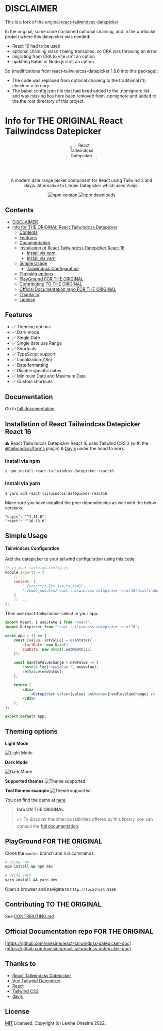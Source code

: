 # DISCLAIMER

This is a fork of the original
[react-tailwindcss-datepicker](https://github.com/onesine/react-tailwindcss-datepicker)

In the original, some code contained optional chaining, and in the particular project where this
datepicker was needed:

-   React 16 had to be used
-   optional chaining wasn't being transpiled, so CRA was throwing an error
-   migrating from CRA to vite isn't an option
-   updating Babel or Node.js isn't an option

So (modifications from react-tailwindcss-datepicker 1.6.6 into this package):

-   The code was replaced from optional chaining to the traditional if() check or a ternary.
-   The babel.config.json file that had beed added to the .npmignore list and was missing has here
    been removed from .npmignore and added to the the root directory of this project.

# Info for THE ORIGINAL React Tailwindcss Datepicker

<p align="center">
    <a href="https://react-tailwindcss-datepicker.vercel.app/" target="_blank">
      <img alt="React Tailwindcss Datepicker" width="100" style="border-radius: 100%;" src="https://raw.githubusercontent.com/onesine/react-tailwindcss-datepicker/master/assets/img/calendar_logo.svg?raw=true">
    </a><br><br>
    A modern date range picker component for React using Tailwind 3 and dayjs. Alternative to Litepie Datepicker which uses Vuejs.
</p>

<div align="center">
    
[![npm version](https://img.shields.io/npm/v/react-tailwindcss-datepicker?style=flat-square)](https://www.npmjs.com/package/react-tailwindcss-datepicker)
[![npm downloads](https://img.shields.io/npm/dt/react-tailwindcss-datepicker?style=flat-square)](https://www.npmjs.com/package/react-tailwindcss-datepicker)
    
</div>

## Contents

-   [DISCLAIMER](#disclaimer)
-   [Info for THE ORIGINAL React Tailwindcss Datepicker](#info-for-the-original-react-tailwindcss-datepicker)
    -   [Contents](#contents)
    -   [Features](#features)
    -   [Documentation](#documentation)
    -   [Installation of React Tailwindcss Datepicker React 16](#installation-of-react-tailwindcss-datepicker-react-16)
        -   [Install via npm](#install-via-npm)
        -   [Install via yarn](#install-via-yarn)
    -   [Simple Usage](#simple-usage)
        -   [Tailwindcss Configuration](#tailwindcss-configuration)
    -   [Theming options](#theming-options)
    -   [PlayGround FOR THE ORIGINAL](#playground-for-the-original)
    -   [Contributing TO THE ORIGINAL](#contributing-to-the-original)
    -   [Official Documentation repo FOR THE ORIGINAL](#official-documentation-repo-for-the-original)
    -   [Thanks to](#thanks-to)
    -   [License](#license)

## Features

-   ✅ Theming options
-   ✅ Dark mode
-   ✅ Single Date
-   ✅ Single date use Range
-   ✅ Shortcuts
-   ✅ TypeScript support
-   ✅ Localization(i18n)
-   ✅ Date formatting
-   ✅ Disable specific dates
-   ✅ Minimum Date and Maximum Date
-   ✅ Custom shortcuts

## Documentation

Go to [full documentation](https://react-tailwindcss-datepicker.vercel.app/)

## Installation of React Tailwindcss Datepicker React 16

⚠️ React Tailwindcss Datepicker React 16 uses Tailwind CSS 3 (with the
[@tailwindcss/forms](https://github.com/tailwindlabs/tailwindcss-forms) plugin) &
[Dayjs](https://day.js.org/en/) under the hood to work.

### Install via npm

```
$ npm install react-tailwindcss-datepicker-react16
```

### Install via yarn

```
$ yarn add react-tailwindcss-datepicker-react16
```

Make sure you have installed the peer dependencies as well with the below versions.

```
"dayjs": "^1.11.6",
"react": "^16.13.0"
```

## Simple Usage

#### Tailwindcss Configuration

Add the datepicker to your tailwind configuration using this code

```javascript
// in your tailwind.config.js
module.exports = {
    // ...
    content: [
        "./src/**/*.{js,jsx,ts,tsx}",
        "./node_modules/react-tailwindcss-datepicker-react16/dist/index.esm.js"
    ]
    // ...
};
```

Then use react-tailwindcss-select in your app:

```jsx
import React, { useState } from "react";
import Datepicker from "react-tailwindcss-datepicker-react16";

const App = () => {
    const [value, setValue] = useState({
        startDate: new Date(),
        endDate: new Date().setMonth(11)
    });

    const handleValueChange = newValue => {
        console.log("newValue:", newValue);
        setValue(newValue);
    };

    return (
        <div>
            <Datepicker value={value} onChange={handleValueChange} />
        </div>
    );
};

export default App;
```

## Theming options

**Light Mode**

![Light Mode](https://raw.githubusercontent.com/onesine/react-tailwindcss-datepicker/master/assets/img/Screen_Shot_2022-08-04_at_17.04.09_light.png?raw=true)

**Dark Mode**

![Dark Mode](https://raw.githubusercontent.com/onesine/react-tailwindcss-datepicker/master/assets/img/Screen_Shot_2022-08-04_at_17.04.09_dark.png?raw=true)

**Supported themes**
![Theme supported](https://raw.githubusercontent.com/onesine/react-tailwindcss-datepicker/master/assets/img/Screen_Shot_2022-08-04_at_17.04.09_theme.png?raw=true)

**Teal themes example**
![Theme supported](https://raw.githubusercontent.com/onesine/react-tailwindcss-datepicker/master/assets/img/Screen_Shot_2022-08-04_at_17.04.09_teal.png?raw=true)

You can find the demo at [here](https://react-tailwindcss-datepicker.vercel.app/demo)

> **Info ON THE ORIGINAL**
>
> 👉 To discover the other possibilities offered by this library, you can consult the
> [full documentation](https://react-tailwindcss-datepicker.vercel.app/).

## PlayGround FOR THE ORIGINAL

Clone the `master` branch and run commands:

```sh
# Using npm
npm install && npm dev

# Using yarn
yarn install && yarn dev

```

Open a browser and navigate to `http://localhost:8888`

## Contributing TO THE ORIGINAL

See
[CONTRIBUTING.md](https://github.com/onesine/react-tailwindcss-datepicker/blob/master/CONTRIBUTING.md)

## Official Documentation repo FOR THE ORIGINAL

[https://github.com/onesine/react-tailwindcss-datepicker-doc](https://github.com/onesine/react-tailwindcss-datepicker-doc)

## Thanks to

-   [React Tailwindcss Datepicker](https://github.com/onesine/react-tailwindcss-datepicker)
-   [Vue Tailwind Datepicker](https://vue-tailwind-datepicker.com/)
-   [React](https://reactjs.org/)
-   [Tailwind CSS](https://tailwindcss.com/)
-   [dayjs](https://day.js.org/)

## License

[MIT](LICENSE) Licensed. Copyright (c) Lewhe Onesine 2022.
